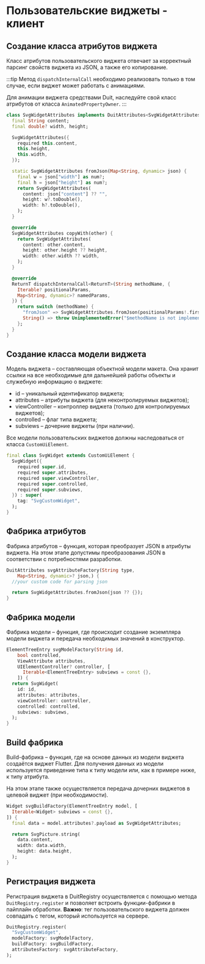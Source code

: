 # Пользовательские виджеты - клиент

## Создание класса атрибутов виджета

Класс атрибутов пользовательского виджета отвечает за корректный парсинг свойств виджета из JSON, а
также его копирование.

:::tip
Метод `dispatchInternalCall` необходимо реализовать только в том случае, если виджет может работать
с
анимациями.

Для анимации виджета средствами Duit, наследуйте свой класс атрибутов от класса
`AnimatedPropertyOwner`.
:::

```dart
class SvgWidgetAttributes implements DuitAttributes<SvgWidgetAttributes> {
  final String content;
  final double? width, height;

  SvgWidgetAttributes({
    required this.content,
    this.height,
    this.width,
  });

  static SvgWidgetAttributes fromJson(Map<String, dynamic> json) {
    final w = json["width"] as num?;
    final h = json["height"] as num?;
    return SvgWidgetAttributes(
      content: json["content"] ?? "",
      height: w?.toDouble(),
      width: h?.toDouble(),
    );
  }

  @override
  SvgWidgetAttributes copyWith(other) {
    return SvgWidgetAttributes(
      content: other.content,
      height: other.height ?? height,
      width: other.width ?? width,
    );
  }

  @override
  ReturnT dispatchInternalCall<ReturnT>(String methodName, {
    Iterable? positionalParams,
    Map<String, dynamic>? namedParams,
  }) {
    return switch (methodName) {
      "fromJson" => SvgWidgetAttributes.fromJson(positionalParams!.first) as ReturnT,
      String() => throw UnimplementedError("$methodName is not implemented"),
    };
  }
}
```

## Создание класса модели виджета

Модель виджета – составляющая объектной модели макета. Она хранит ссылки на все необходимые для
дальнейшей работы объекты и служебную информацию о виджете:

- id – уникальный идентификатор виджета;
- attributes – атрибуты виджета (для неконтролируемых виджетов);
- viewController – контроллер виджета (только для контролируемых виджетов);
- controlled – флаг типа виджета;
- subviews – дочерние виджеты (при наличии).

Все модели пользовательских виджетов должны наследоватьcя от класса `CustomUiElement`.

```dart
final class SvgWidget extends CustomUiElement {
  SvgWidget({
    required super.id,
    required super.attributes,
    required super.viewController,
    required super.controlled,
    required super.subviews,
  }) : super(
    tag: "SvgCustomWidget",
  );
}

```

## Фабрика атрибутов

Фабрика атрибутов – функция, которая преобразует JSON в атрибуты виджета. На этом этапе допустимы
преобразования JSON в соответствии с потребностями разработки.

```dart
DuitAttributes svgAttributeFactory(String type,
    Map<String, dynamic>? json,) {
  //your custom code for parsing json

  return SvgWidgetAttributes.fromJson(json ?? {});
}
```

## Фабрика модели

Фабрика модели – функция, где происходит создание экземпляра модели виджета и передача необходимых
значений в конструктор.

```dart
ElementTreeEntry svgModelFactory(String id,
    bool controlled,
    ViewAttribute attributes,
    UIElementController? controller, [
      Iterable<ElementTreeEntry> subviews = const {},
    ]) {
  return SvgWidget(
    id: id,
    attributes: attributes,
    viewController: controller,
    controlled: controlled,
    subviews: subviews,
  );
}
```

## Build фабрика

Build-фабрика – функция, где на основе данных из модели виджета создаётся виджет Flutter. Для
получения данных из модели используется приведение типа к типу модели или, как в примере ниже, к
типу атрибута.

На этом этапе также осуществляется передача дочерних виджетов в целевой виджет (при необходимости).

```dart
Widget svgBuildFactory(ElementTreeEntry model, [
  Iterable<Widget> subviews = const {},
]) {
  final data = model.attributes?.payload as SvgWidgetAttributes;

  return SvgPicture.string(
    data.content,
    width: data.width,
    height: data.height,
  );
}
```

## Регистрация виджета

Регистрация виджета в DuitRegistry осуществляется с помощью метода `DuitRegistry.register` и позволяет
встроить функции-фабрики в пайплайн обработки. **Важно**: тег пользовательского виджета должен совпадать
с тегом, который используется на сервере.

```dart
DuitRegistry.register(
  "SvgCustomWidget",
  modelFactory: svgModelFactory,
  buildFactory: svgBuildFactory,
  attributesFactory: svgAttributeFactory,
);
```
